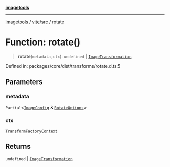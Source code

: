 [**imagetools**](../../../README.md)

***

[imagetools](../../../modules.md) / [vite/src](../README.md) / rotate

# Function: rotate()

> **rotate**(`metadata`, `ctx`): `undefined` \| [`ImageTransformation`](../type-aliases/ImageTransformation.md)

Defined in: packages/core/dist/transforms/rotate.d.ts:5

## Parameters

### metadata

`Partial`\<[`ImageConfig`](../type-aliases/ImageConfig.md) & [`RotateOptions`](../interfaces/RotateOptions.md)\>

### ctx

[`TransformFactoryContext`](../interfaces/TransformFactoryContext.md)

## Returns

`undefined` \| [`ImageTransformation`](../type-aliases/ImageTransformation.md)
